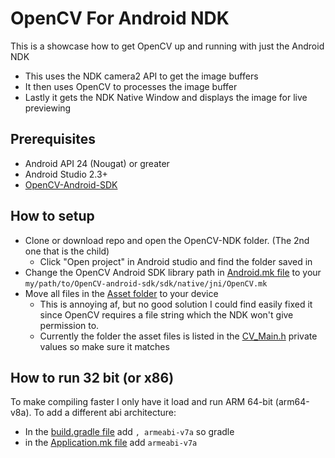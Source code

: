 # OpenCV For Android NDK

This is a showcase how to get OpenCV up and running with just the Android NDK

- This uses the NDK camera2 API to get the image buffers
- It then uses OpenCV to processes the image buffer
- Lastly it gets the NDK Native Window and displays the image for live previewing

## Prerequisites

- Android API 24 (Nougat) or greater
- Android Studio 2.3+
- [OpenCV-Android-SDK](https://sourceforge.net/projects/opencvlibrary/files/opencv-android/)

## How to setup

- Clone or download repo and open the OpenCV-NDK folder. (The 2nd one that is the child)
	- Click "Open project" in Android studio and find the folder saved in
- Change the OpenCV Android SDK library path in [Android.mk file](/OpenCV-NDK/app/src/main/cpp/Android.mk#L8) to your `my/path/to/OpenCV-android-sdk/sdk/native/jni/OpenCV.mk`
- Move all files in the [Asset folder](/OpenCV-NDK/app/src/main/assets) to your device
	- This is annoying af, but no good solution I could find easily fixed it since OpenCV requires a file string which the NDK won't give permission to.
	- Currently the folder the asset files is listed in the [CV_Main.h](/OpenCV-NDK/app/src/main/cppCV_Main.h) private values so make sure it matches

## How to run 32 bit (or x86)

To make compiling faster I only have it load and run ARM 64-bit (arm64-v8a). To add a different abi architecture:

- In the [build.gradle file](/OpenCV-NDK/app/build.gradle#L14) add `, armeabi-v7a` so gradle
- in the [Application.mk file](/OpenCV-NDK/app/src/main/cpp/Application.mk#L1) add `armeabi-v7a`
